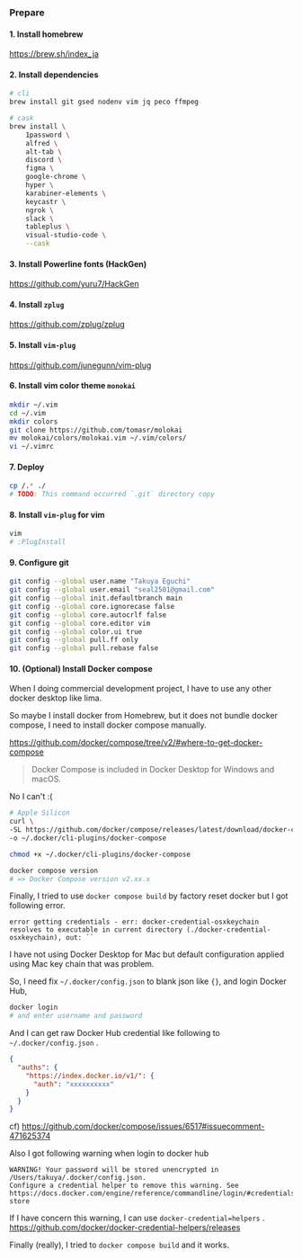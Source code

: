 ### Prepare

#### 1. Install homebrew

https://brew.sh/index_ja

#### 2. Install dependencies

```sh
# cli
brew install git gsed nodenv vim jq peco ffmpeg

# cask
brew install \
	1password \
	alfred \
	alt-tab \
	discord \
	figma \
	google-chrome \
	hyper \
	karabiner-elements \
	keycastr \
	ngrok \
	slack \
	tableplus \
	visual-studio-code \
	--cask
```

#### 3. Install Powerline fonts (HackGen)

https://github.com/yuru7/HackGen

#### 4. Install `zplug`

https://github.com/zplug/zplug

#### 5. Install `vim-plug`

https://github.com/junegunn/vim-plug

#### 6. Install vim color theme `monokai`

```sh
mkdir ~/.vim
cd ~/.vim
mkdir colors
git clone https://github.com/tomasr/molokai
mv molokai/colors/molokai.vim ~/.vim/colors/
vi ~/.vimrc
```

#### 7. Deploy

```sh
cp /.* ./
# TODO: This command occurred `.git` directory copy
```

#### 8. Install `vim-plug` for vim

```sh
vim
# :PlugInstall
```

#### 9. Configure git

```sh
git config --global user.name "Takuya Eguchi"
git config --global user.email "seal2501@gmail.com"
git config --global init.defaultbranch main
git config --global core.ignorecase false
git config --global core.autocrlf false
git config --global core.editor vim
git config --global color.ui true
git config --global pull.ff only
git config --global pull.rebase false
```

#### 10. (Optional) Install Docker compose

When I doing commercial development project, I have to use any other docker desktop like lima.

So maybe I install docker from Homebrew, but it does not bundle docker compose, I need to install docker compose manually.

https://github.com/docker/compose/tree/v2/#where-to-get-docker-compose

> Docker Compose is included in Docker Desktop for Windows and macOS.

No I can't :(

```sh
# Apple Silicon
curl \
-SL https://github.com/docker/compose/releases/latest/download/docker-compose-darwin-aarch64 \
-o ~/.docker/cli-plugins/docker-compose

chmod +x ~/.docker/cli-plugins/docker-compose

docker compose version
# => Docker Compose version v2.xx.x
```

Finally, I tried to use `docker compose build` by factory reset docker but I got following error.

```
error getting credentials - err: docker-credential-osxkeychain resolves to executable in current directory (./docker-credential-osxkeychain), out: ``
```

I have not using Docker Desktop for Mac but default configuration applied using Mac key chain that was problem.

So, I need fix `~/.docker/config.json` to blank json like `{}`, and login Docker Hub,

```sh
docker login
# and enter username and password
```

And I can get raw Docker Hub credential like following to `~/.docker/config.json` .

```json
{
  "auths": {
    "https://index.docker.io/v1/": {
      "auth": "xxxxxxxxxx"
    }
  }
}
```

cf) https://github.com/docker/compose/issues/6517#issuecomment-471625374

Also I got following warning when login to docker hub

```
WARNING! Your password will be stored unencrypted in /Users/takuya/.docker/config.json.
Configure a credential helper to remove this warning. See
https://docs.docker.com/engine/reference/commandline/login/#credentials-store
```

If I have concern this warning, I can use `docker-credential=helpers` .
https://github.com/docker/docker-credential-helpers/releases

Finally (really), I tried to `docker compose build` and it works.
